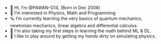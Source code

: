 - 👋 Hi, I’m @PAWAN-G14, (Born in Dec 2008)
- 👀 I’m interested in Physics, Math and Programming
- 🪐 I’m currently learning the very basics of quantum mechanics, newtonian mechanics, linear algebra and differential calculus.
- 🤖 I'm also taking my first steps in learning the math behind ML & DL.
- 🧪 I like to play around by getting my hands dirty on simulating physics.

<!---
PAWAN-G14/PAWAN-G14 is a ✨ special ✨ repository because its `README.md` (this file) appears on your GitHub profile.
You can click the Preview link to take a look at your changes.
--->

